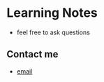 # Learning Notes

- feel free to ask questions

## Contact me

- [email](mailto@hanyaonian@gmail.com)
